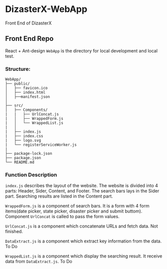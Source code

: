 # DizasterX-WebApp

Front End of DizasterX

## Front End Repo
React + Ant-design
`WebApp` is the directory for local development and local test.

### Structure:

```
WebApp/
├── public/
│   ├── favicon.ico
│   ├── index.html
│   ├──manifest.json
│
├── src/
│   ├── Components/
|   |   ├── UrlConcat.js
|   │   ├── WrappedForm.js   
|   │   └── WrappedList.js        
|   │                 
|   ├── index.js
|   ├── index.css
|   ├── logo.svg
|   └── registerServiceWorker.js
|
├── package-lock.json
├── package.json
└── README.md
```
### Function Description

`index.js` describes the layout of the website. The website is divided into 4 parts: Header, Sider, Content, and Footer. The search bars lays in the Sider part. Searching results are listed in the Content part.

`WrappedForm.js` is a component of search bars. It is a form with 4 form items(date picker, state picker, disaster picker and submit buttom). Component `UrlConcat` is called to pass the form values.

`UrlConcat.js` is a component which concatenate URLs and fetch data.  Not finished.

`DataExtract.js` is a component which extract key information from the data. To Do

`WrappedList.js` is a component which display the searching result. It receive data from `DataExtract.js`. To Do


